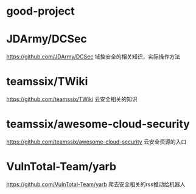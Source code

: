 # good-project

# JDArmy/DCSec
https://github.com/JDArmy/DCSec
域控安全的相关知识，实际操作方法


# teamssix/TWiki
https://github.com/teamssix/TWiki
云安全相关的知识

# teamssix/awesome-cloud-security
https://github.com/teamssix/awesome-cloud-security
云安全资源的入口


# VulnTotal-Team/yarb
https://github.com/VulnTotal-Team/yarb
爬去安全相关的rss推动给机器人


